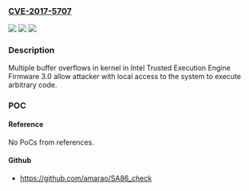 ### [CVE-2017-5707](https://cve.mitre.org/cgi-bin/cvename.cgi?name=CVE-2017-5707)
![](https://img.shields.io/static/v1?label=Product&message=Trusted%20Execution%20Engine&color=blue)
![](https://img.shields.io/static/v1?label=Version&message=n%2Fa&color=blue)
![](https://img.shields.io/static/v1?label=Vulnerability&message=Elevation%20of%20Privilege&color=brighgreen)

### Description

Multiple buffer overflows in kernel in Intel Trusted Execution Engine Firmware 3.0 allow attacker with local access to the system to execute arbitrary code.

### POC

#### Reference
No PoCs from references.

#### Github
- https://github.com/amarao/SA86_check

